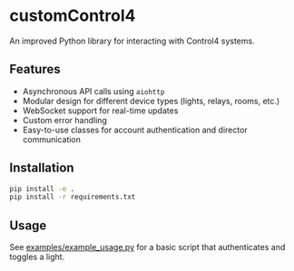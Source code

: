 # customControl4

An improved Python library for interacting with Control4 systems.

## Features

- Asynchronous API calls using `aiohttp`
- Modular design for different device types (lights, relays, rooms, etc.)
- WebSocket support for real-time updates
- Custom error handling
- Easy-to-use classes for account authentication and director communication

## Installation

```bash
pip install -e .
pip install -r requirements.txt
```

## Usage

See [examples/example_usage.py](examples/example_usage.py) for a basic script that authenticates and toggles a light.
